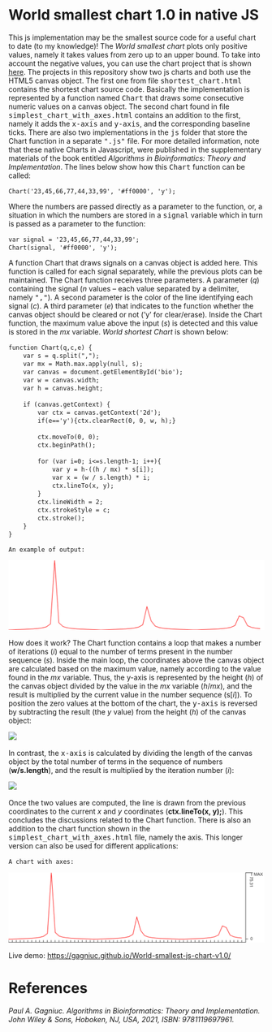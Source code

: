 # World smallest chart 1.0 in native JS

This js implementation may be the smallest source code for a useful chart to date (to my knowledge)! The <i>World smallest chart</i> plots only positive values, namely it takes values from zero up to an upper bound. To take into account the negative values, you can use the chart project that is shown [here](https://github.com/Gagniuc/World-smallest-js-chart-v2.0). The projects in this repository show two js charts and both use the HTML5 canvas object. The first one from file <kbd>shortest_chart.html</kbd> contains the shortest chart source code. Basically the implementation is represented by a function named <kbd>Chart</kbd> that draws some consecutive numeric values on a canvas object. The second chart found in file <kbd>simplest_chart_with_axes.html</kbd> contains an addition to the first, namely it adds the <kbd>x-axis</kbd> and <kbd>y-axis</kbd>, and the corresponding baseline ticks. There are also two implementations in the <kbd>js</kbd> folder that store the Chart function in a separate <kbd>".js"</kbd> file. For more detailed information, note that these native Charts in Javascript, were published in the supplementary materials of the book entitled <i>Algorithms in Bioinformatics: Theory and Implementation</i>. The lines below show how this <kbd>Chart</kbd> function can be called:

```
Chart('23,45,66,77,44,33,99', '#ff0000', 'y');
```

Where the numbers are passed directly as a parameter to the function, or, a situation in which the numbers are stored in a <kbd>signal</kbd> variable which in turn is passed as a parameter to the function:

```
var signal = '23,45,66,77,44,33,99';
Chart(signal, '#ff0000', 'y');
```

A function Chart that draws signals on a canvas object is added here. This function is called for each signal separately, while the previous plots can be maintained. The Chart function receives three parameters. A parameter (<i>q</i>) containing the signal (<i>n</i> values – each value separated by a delimiter, namely <kbd>","</kbd>). A second parameter is the color of the line identifying each signal (<i>c</i>). A third parameter (<i>e</i>) that indicates to the function whether the canvas object should be cleared or not (’y’ for clear/erase). Inside the Chart function, the maximum value above the input (<i>s</i>) is detected and this value is stored in the <i>mx</i> variable. <i>World shortest Chart</i> is shown below:

```
function Chart(q,c,e) {
    var s = q.split(",");
    var mx = Math.max.apply(null, s);
    var canvas = document.getElementById('bio');
    var w = canvas.width;
    var h = canvas.height;
    
    if (canvas.getContext) {
        var ctx = canvas.getContext('2d');
        if(e=='y'){ctx.clearRect(0, 0, w, h);}
 
        ctx.moveTo(0, 0);
        ctx.beginPath();
        
        for (var i=0; i<=s.length-1; i++){
            var y = h-((h / mx) * s[i]);
            var x = (w / s.length) * i;
            ctx.lineTo(x, y);
        }
        ctx.lineWidth = 2;
        ctx.strokeStyle = c;
        ctx.stroke();
    }
}
```

```
An example of output:
```
<kbd><img src="https://github.com/Gagniuc/World-smallest-js-chart-v1.0/blob/main/img/shortest_chart.png?raw=true"></kbd>

How does it work? The Chart function contains a loop that makes a number of iterations (<i>i</i>) equal to the number of terms present in the number sequence (<i>s</i>). Inside the main loop, the coordinates above the canvas object are calculated based on the maximum value, namely according to the value found in the <i>mx</i> variable. Thus, the y-axis is represented by the height (<i>h</i>) of the canvas object divided by the value in the <i>mx</i> variable (<i>h</i>/<i>mx</i>), and the result is multiplied by the current value in the number sequence (s[<i>i</i>]). To position the zero values at the bottom of the chart, the <kbd>y-axis</kbd> is reversed by subtracting the result (the <i>y</i> value) from the height (<i>h</i>) of the canvas object:

<img src="https://github.com/Gagniuc/World-smallest-chart/blob/main/img/x.png?raw=true" height="100">

In contrast, the <kbd>x-axis</kbd> is calculated by dividing the length of the canvas object by the total number of terms in the sequence of numbers (<b>w/s.length</b>), and the
result is multiplied by the iteration number (<i>i</i>):

<img src="https://github.com/Gagniuc/World-smallest-chart/blob/main/img/y.png?raw=true" height="100">

Once the two values are computed, the line is drawn from the previous coordinates to the current <i>x</i> and <i>y</i> coordinates (<b>ctx.lineTo(x, y);</b>). This concludes the discussions related to the Chart function. There is also an addition to the chart function shown in the <kbd>simplest_chart_with_axes.html</kbd> file, namely the axis. This longer version can also be used for different applications:

```
A chart with axes:
```
<kbd><img src="https://github.com/Gagniuc/World-smallest-js-chart-v1.0/blob/main/img/chart-axes.png?raw=true"></kbd>

Live demo: https://gagniuc.github.io/World-smallest-js-chart-v1.0/


# References

<i>Paul A. Gagniuc. Algorithms in Bioinformatics: Theory and Implementation. John Wiley & Sons, Hoboken, NJ, USA, 2021, ISBN: 9781119697961.</i>



